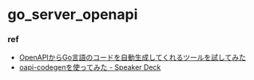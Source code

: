 # go_server_openapi

### ref
- [OpenAPIからGo言語のコードを自動生成してくれるツールを試してみた](https://zenn.dev/rescuenow/articles/3c9a19eb2c0655)
- [oapi-codegenを使ってみた - Speaker Deck](https://speakerdeck.com/akeno/oapi-codegenwoshi-tutemita?slide=27)
